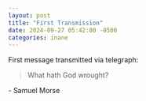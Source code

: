 ```yaml
---
layout: post
title: "First Transmission"
date: 2024-09-27 05:42:00 -0500
categories: inane
---
```

First message transmitted via telegraph:
> What hath God wrought?

\- Samuel Morse
